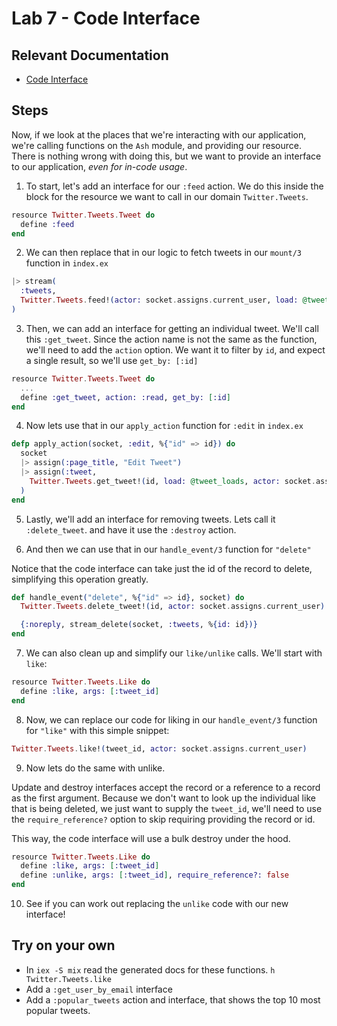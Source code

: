 # Lab 7 - Code Interface

## Relevant Documentation

- [Code Interface](https://hexdocs.pm/ash/code-interfaces.html)

## Steps

Now, if we look at the places that we're interacting with our application, we're
calling functions on the `Ash` module, and providing our resource. There is nothing wrong
with doing this, but we want to provide an interface to our application, _even for in-code usage_.

1. To start, let's add an interface for our `:feed` action.
   We do this inside the block for the resource we want to call in our domain `Twitter.Tweets`.

```elixir
resource Twitter.Tweets.Tweet do
  define :feed
end
```

2. We can then replace that in our logic to fetch tweets in our `mount/3` function in `index.ex`

```elixir
|> stream(
  :tweets,
  Twitter.Tweets.feed!(actor: socket.assigns.current_user, load: @tweet_loads)
)
```

3. Then, we can add an interface for getting an individual tweet.
   We'll call this `:get_tweet`. Since the action name is not the same as the
   function, we'll need to add the `action` option. We want it to
   filter by `id`, and expect a single result, so we'll use `get_by: [:id]`

```elixir
resource Twitter.Tweets.Tweet do
  ...
  define :get_tweet, action: :read, get_by: [:id]
end
```

4. Now lets use that in our `apply_action` function for `:edit` in `index.ex`

```elixir
defp apply_action(socket, :edit, %{"id" => id}) do
  socket
  |> assign(:page_title, "Edit Tweet")
  |> assign(:tweet,
    Twitter.Tweets.get_tweet!(id, load: @tweet_loads, actor: socket.assigns.current_user)
  )
end
```

5. Lastly, we'll add an interface for removing tweets. Lets call it `:delete_tweet`.
   and have it use the `:destroy` action.

6. And then we can use that in our `handle_event/3` function for `"delete"`

Notice that the code interface can take just the id of the record to delete, simplifying this operation greatly.

```elixir
def handle_event("delete", %{"id" => id}, socket) do
  Twitter.Tweets.delete_tweet!(id, actor: socket.assigns.current_user)

  {:noreply, stream_delete(socket, :tweets, %{id: id})}
end
```

7. We can also clean up and simplify our `like/unlike` calls. We'll start with `like`:

```elixir
resource Twitter.Tweets.Like do
  define :like, args: [:tweet_id]
end
```

8. Now, we can replace our code for liking in our `handle_event/3` function for `"like"` with
   this simple snippet:

```elixir
Twitter.Tweets.like!(tweet_id, actor: socket.assigns.current_user)
```

9. Now lets do the same with unlike.

Update and destroy interfaces accept the record or a reference to a record as
the first argument. Because we don't want to look up the individual like that is
being deleted, we just want to supply the `tweet_id`, we'll need to use the
`require_reference?` option to skip requiring providing the record or id.

This way, the code interface will use a bulk destroy under the hood.

```elixir
resource Twitter.Tweets.Like do
  define :like, args: [:tweet_id]
  define :unlike, args: [:tweet_id], require_reference?: false
end
```

10. See if you can work out replacing the `unlike` code with our new interface!

## Try on your own

- In `iex -S mix` read the generated docs for these functions. `h Twitter.Tweets.like`
- Add a `:get_user_by_email` interface
- Add a `:popular_tweets` action and interface, that shows the top 10 most popular tweets.
